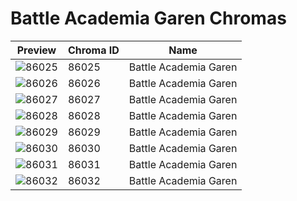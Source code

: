 # Battle Academia Garen Chromas

| Preview | Chroma ID | Name |
|---------|-----------|------|
| ![86025](https://raw.communitydragon.org/latest/plugins/rcp-be-lol-game-data/global/default/v1/champion-chroma-images/86/86025.png) | 86025 | Battle Academia Garen |
| ![86026](https://raw.communitydragon.org/latest/plugins/rcp-be-lol-game-data/global/default/v1/champion-chroma-images/86/86026.png) | 86026 | Battle Academia Garen |
| ![86027](https://raw.communitydragon.org/latest/plugins/rcp-be-lol-game-data/global/default/v1/champion-chroma-images/86/86027.png) | 86027 | Battle Academia Garen |
| ![86028](https://raw.communitydragon.org/latest/plugins/rcp-be-lol-game-data/global/default/v1/champion-chroma-images/86/86028.png) | 86028 | Battle Academia Garen |
| ![86029](https://raw.communitydragon.org/latest/plugins/rcp-be-lol-game-data/global/default/v1/champion-chroma-images/86/86029.png) | 86029 | Battle Academia Garen |
| ![86030](https://raw.communitydragon.org/latest/plugins/rcp-be-lol-game-data/global/default/v1/champion-chroma-images/86/86030.png) | 86030 | Battle Academia Garen |
| ![86031](https://raw.communitydragon.org/latest/plugins/rcp-be-lol-game-data/global/default/v1/champion-chroma-images/86/86031.png) | 86031 | Battle Academia Garen |
| ![86032](https://raw.communitydragon.org/latest/plugins/rcp-be-lol-game-data/global/default/v1/champion-chroma-images/86/86032.png) | 86032 | Battle Academia Garen |